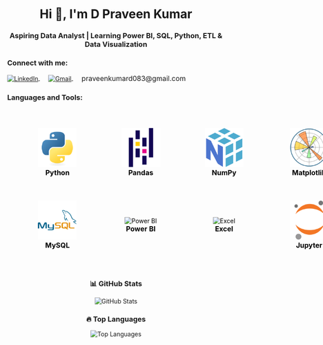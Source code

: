 <h1 align="center">Hi 👋, I'm D Praveen Kumar</h1>
<h3 align="center">Aspiring Data Analyst | Learning Power BI, SQL, Python, ETL & Data Visualization</h3>

<h3 align="left">Connect with me:</h3>
<p align="left">
  <a href="https://www.linkedin.com/in/praveen-kumar-869844200" target="_blank" rel="noreferrer">
    <img align="center" src="https://raw.githubusercontent.com/rahuldkjain/github-profile-readme-generator/master/src/images/icons/Social/linked-in-alt.svg" alt="LinkedIn" height="36" width="45" />
  </a>
  &nbsp;&nbsp;&nbsp;&nbsp;
  <a href="mailto:savithiri2580@gmail.com" target="_blank" rel="noreferrer">
    <img align="center" src="https://img.icons8.com/color/48/gmail-new.png" alt="Gmail" height="36" width="45" />
  </a>
  &nbsp;&nbsp;&nbsp;&nbsp;
  <span style="font-size: 16px; vertical-align: middle;">praveenkumard083@gmail.com</span>
</p>

<h3 align="left">Languages and Tools:</h3>

<p align="center">
<table align="center" style="margin:auto; border-collapse: separate; border-spacing: 40px 35px; table-layout: fixed; width: 1400px;">
  <colgroup>
    <col style="width: 200px;">
    <col style="width: 200px;">
    <col style="width: 200px;">
    <col style="width: 200px;">
    <col style="width: 200px;">
    <col style="width: 200px;">
    <col style="width: 200px;">
  </colgroup>

  <!-- Row 1 -->
  <tr align="center" valign="middle" style="height: 120px;">
    <td style="padding:10px;">
      <a href="https://www.python.org" target="_blank" style="text-decoration:none; color:black;">
        <img src="https://raw.githubusercontent.com/devicons/devicon/master/icons/python/python-original.svg" alt="Python" width="90" height="90"/><br/>
        <b style="font-size:16px;">Python</b>
      </a>
    </td>
    <td style="padding:10px;">
      <a href="https://pandas.pydata.org/" target="_blank" style="text-decoration:none; color:black;">
        <img src="https://raw.githubusercontent.com/devicons/devicon/master/icons/pandas/pandas-original.svg" alt="Pandas" width="90" height="90"/><br/>
        <b style="font-size:16px;">Pandas</b>
      </a>
    </td>
    <td style="padding:10px;">
      <a href="https://numpy.org/" target="_blank" style="text-decoration:none; color:black;">
        <img src="https://raw.githubusercontent.com/devicons/devicon/master/icons/numpy/numpy-original.svg" alt="NumPy" width="90" height="90"/><br/>
        <b style="font-size:16px;">NumPy</b>
      </a>
    </td>
    <td style="padding:10px;">
      <a href="https://matplotlib.org/" target="_blank" style="text-decoration:none; color:black;">
        <img src="https://raw.githubusercontent.com/devicons/devicon/master/icons/matplotlib/matplotlib-original.svg" alt="Matplotlib" width="90" height="90"/><br/>
        <b style="font-size:16px;">Matplotlib</b>
      </a>
    </td>
    <td style="padding:10px;">
      <a href="https://scikit-learn.org/" target="_blank" style="text-decoration:none; color:black;">
        <img src="https://raw.githubusercontent.com/scikit-learn/scikit-learn/main/doc/logos/scikit-learn-logo-small.png" alt="Scikit-learn" width="90" height="90"/><br/>
        <b style="font-size:16px;">Scikit-learn</b>
      </a>
    </td>
    <td style="padding:10px;">
      <a href="https://seaborn.pydata.org/" target="_blank" style="text-decoration:none; color:black;">
        <img src="https://cdn-icons-png.flaticon.com/512/5968/5968872.png" alt="Seaborn" width="90" height="90"/><br/>
        <b style="font-size:16px;">Seaborn</b>
      </a>
    </td>
    <td style="padding:10px;">
      <a href="https://www.microsoft.com/en-us/sql-server" target="_blank" style="text-decoration:none; color:black;">
        <img src="https://www.svgrepo.com/show/303229/microsoft-sql-server-logo.svg" alt="MS SQL Server" width="90" height="90"/><br/>
        <b style="font-size:16px;">MS SQL Server</b>
      </a>
    </td>
  </tr>

  <!-- Row 2 -->
  <tr align="center" valign="middle" style="height: 120px;">
    <td style="padding:10px;">
      <a href="https://www.mysql.com/" target="_blank" style="text-decoration:none; color:black;">
        <img src="https://raw.githubusercontent.com/devicons/devicon/master/icons/mysql/mysql-original-wordmark.svg" alt="MySQL" width="90" height="90"/><br/>
        <b style="font-size:16px;">MySQL</b>
      </a>
    </td>
    <td style="padding:10px;">
      <a href="https://powerbi.microsoft.com/" target="_blank" style="text-decoration:none; color:black;">
        <img src="https://img.icons8.com/color/48/power-bi.png" alt="Power BI" width="90" height="90"/><br/>
        <b style="font-size:16px;">Power BI</b>
      </a>
    </td>
    <td style="padding:10px;">
      <a href="https://www.microsoft.com/en-us/microsoft-365/excel" target="_blank" style="text-decoration:none; color:black;">
        <img src="https://img.icons8.com/color/48/microsoft-excel-2019--v1.png" alt="Excel" width="90" height="90"/><br/>
        <b style="font-size:16px;">Excel</b>
      </a>
    </td>
    <td style="padding:10px;">
      <a href="https://jupyter.org/" target="_blank" style="text-decoration:none; color:black;">
        <img src="https://raw.githubusercontent.com/devicons/devicon/master/icons/jupyter/jupyter-original.svg" alt="Jupyter" width="90" height="90"/><br/>
        <b style="font-size:16px;">Jupyter</b>
      </a>
    </td>
    <td style="padding:10px;">
      <a href="https://code.visualstudio.com/" target="_blank" style="text-decoration:none; color:black;">
        <img src="https://raw.githubusercontent.com/devicons/devicon/master/icons/vscode/vscode-original.svg" alt="VS Code" width="90" height="90"/><br/>
        <b style="font-size:16px;">VS Code</b>
      </a>
    </td>
    <td></td>
    <td></td>
  </tr>
</table>
</p>

<!-- GitHub Stats Section -->
<h3 align="center">📊 GitHub Stats</h3>
<p align="center">
  <img src="https://github-readme-stats.vercel.app/api?username=praveen5432114&show_icons=true&theme=radical" alt="GitHub Stats" />
</p>

<h3 align="center">🔥 Top Languages</h3>
<p align="center">
  <img src="https://github-readme-stats.vercel.app/api/top-langs/?username=praveen5432114&layout=compact&theme=radical" alt="Top Languages" />
</p>
